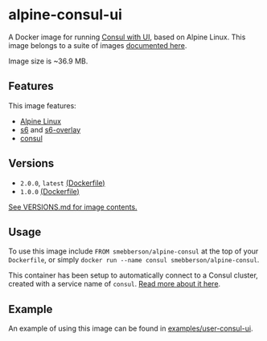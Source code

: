 # alpine-consul-ui

A Docker image for running [Consul with UI][consul], based on Alpine Linux.
This image belongs to a suite of images [documented here][dockeralpine].

Image size is ~36.9 MB.

## Features

This image features:

- [Alpine Linux][alpinelinux]
- [s6][s6] and [s6-overlay][s6overlay]
- [consul][consul]

## Versions

- `2.0.0`, `latest` [(Dockerfile)](https://github.com/smebberson/docker-alpine/blob/alpine-consul-ui-v2.0.0/alpine-consul-ui/Dockerfile)
- `1.0.0` [(Dockerfile)](https://github.com/smebberson/docker-alpine/blob/alpine-consul-ui-v1.0.0/alpine-consul-ui/Dockerfile)

[See VERSIONS.md for image contents.](https://github.com/smebberson/docker-alpine/blob/master/alpine-consul-ui/VERSIONS.md)

## Usage

To use this image include `FROM smebberson/alpine-consul` at the top of your `Dockerfile`, or simply `docker run --name consul smebberson/alpine-consul`.

This container has been setup to automatically connect to a Consul cluster, created with a service name of `consul`. [Read more about it here](https://github.com/smebberson/docker-alpine/tree/alpine-consul-ui-upgrades/alpine-consul).

## Example

An example of using this image can be found in [examples/user-consul-ui][example].

[dockeralpine]: https://github.com/smebberson/docker-alpine
[s6]: http://www.skarnet.org/software/s6/
[s6overlay]: https://github.com/just-containers/s6-overlay
[alpinelinux]: https://www.alpinelinux.org/
[consul]: https://consul.io/
[alpineconsul]: https://registry.hub.docker.com/u/smebberson/alpine-consul/
[example]: https://github.com/smebberson/docker-alpine/tree/master/examples/user-consul-ui
